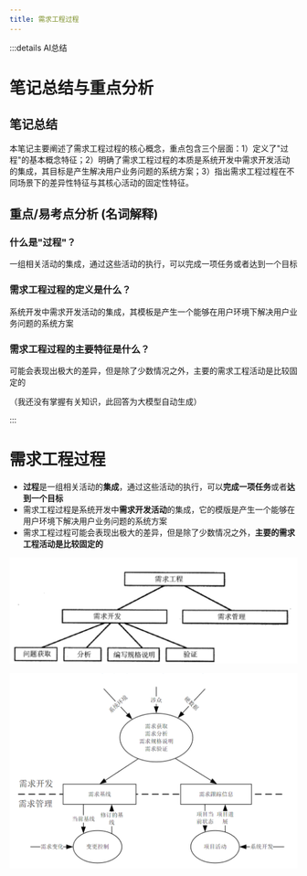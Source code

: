 ```yaml
---
title: 需求工程过程
---
```


:::details AI总结



# 笔记总结与重点分析
## 笔记总结
本笔记主要阐述了需求工程过程的核心概念，重点包含三个层面：1）定义了"过程"的基本概念特征；2）明确了需求工程过程的本质是系统开发中需求开发活动的集成，其目标是产生解决用户业务问题的系统方案；3）指出需求工程过程在不同场景下的差异性特征与其核心活动的固定性特征。

## 重点/易考点分析 (名词解释)

### 什么是"过程"？
一组相关活动的集成，通过这些活动的执行，可以完成一项任务或者达到一个目标

### 需求工程过程的定义是什么？
系统开发中需求开发活动的集成，其模板是产生一个能够在用户环境下解决用户业务问题的系统方案

### 需求工程过程的主要特征是什么？
可能会表现出极大的差异，但是除了少数情况之外，主要的需求工程活动是比较固定的

（我还没有掌握有关知识，此回答为大模型自动生成）

:::




# 需求工程过程
- **过程**是一组相关活动的**集成**，通过这些活动的执行，可以**完成一项任务**或者**达到一个目标**
- 需求工程过程是系统开发中**需求开发活动**的集成，它的模版是产生一个能够在用户环境下解决用户业务问题的系统方案
- 需求工程过程可能会表现出极大的差异，但是除了少数情况之外，**主要的需求工程活动是比较固定的**

![需求工程过程](imgs/QQ_1745153260418.png)

![需求工程过程](imgs/QQ_1745153289315.png)

